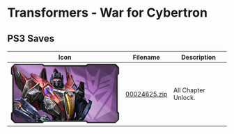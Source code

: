 # Transformers - War for Cybertron

## PS3 Saves

| Icon | Filename | Description |
|------|----------|-------------|
| ![Transformers - War for Cybertron](ICON0.PNG) | [00024625.zip](00024625.zip) | All Chapter Unlock. |
